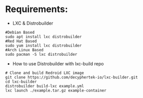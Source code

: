 Requirements:
=============
* LXC & Distrobuilder
```
#Debian Based
sudo apt install lxc distrobuilder
#Red Hat Based
sudo yum install lxc distrobuilder
#Arch Linux Based
sudo pacman -S lxc distrobuilder
```
* How to use Distrobuilder with lxc-build repo
```
# Clone and build Redroid LXC image
git clone https://github.com/decyphertek-io/lxc-builder.git
cd lxc-builder
distrobuilder build-lxc example.yml
lxc launch ./example.tar.gz example-container
```